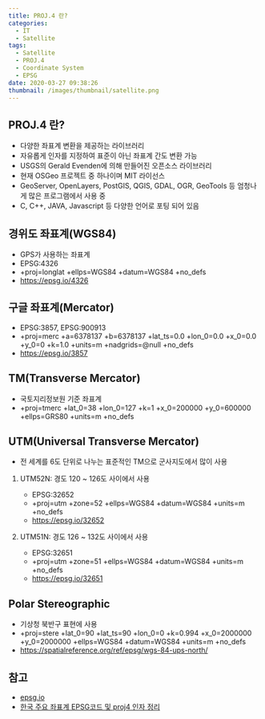 ```yaml
---
title: PROJ.4 란?
categories:
  - IT
  - Satellite
tags:
  - Satellite
  - PROJ.4
  - Coordinate System
  - EPSG
date: 2020-03-27 09:38:26
thumbnail: /images/thumbnail/satellite.png
---
```


## PROJ.4 란?

- ​다양한 좌표계 변환을 제공하는 라이브러리
- 자유롭게 인자를 지정하여 표준이 아닌 좌표계 간도 변환 가능
- USGS의 Gerald Evenden에 의해 만들어진 오픈소스 라이브러리
- 현재 OSGeo 프로젝트 중 하나이며 MIT 라이선스
- GeoServer, OpenLayers, PostGIS, QGIS, GDAL, OGR, GeoTools 등 엄청나게 많은 프로그램에서 사용 중
- C, C++, JAVA, Javascript 등 다양한 언어로 포팅 되어 있음​

## 경위도 좌표계(WGS84)

- GPS가 사용하는 좌표계
- EPSG:4326
- +proj=longlat +ellps=WGS84 +datum=WGS84 +no_defs
- https://epsg.io/4326

## 구글 좌표계(Mercator)

- EPSG:3857, EPSG:900913
- +proj=merc +a=6378137 +b=6378137 +lat_ts=0.0 +lon_0=0.0 +x_0=0.0 +y_0=0 +k=1.0 +units=m +nadgrids=@null +no_defs
- https://epsg.io/3857

## TM(Transverse Mercator)

- 국토지리정보원 기준 좌표계
- +proj=tmerc +lat_0=38 +lon_0=127 +k=1 +x_0=200000 +y_0=600000 +ellps=GRS80 +units=m +no_defs

## UTM(Universal Transverse Mercator)

- 전 세계를 6도 단위로 나누는 표준적인 TM으로 군사지도에서 많이 사용

1. UTM52N: 경도 120 ~ 126도 사이에서 사용

   - EPSG:32652
   - +proj=utm +zone=52 +ellps=WGS84 +datum=WGS84 +units=m +no_defs
   - https://epsg.io/32652

2. UTM51N: 경도 126 ~ 132도 사이에서 사용

   - EPSG:32651
   - +proj=utm +zone=51 +ellps=WGS84 +datum=WGS84 +units=m +no_defs
   - https://epsg.io/32651

## Polar Stereographic

- 기상청 북반구 표현에 사용
- +proj=stere +lat_0=90 +lat_ts=90 +lon_0=0 +k=0.994 +x_0=2000000 +y_0=2000000 +ellps=WGS84 +datum=WGS84 +units=m +no_defs
- https://spatialreference.org/ref/epsg/wgs-84-ups-north/

## 참고

- [epsg.io](http://epsg.io/)
- [한국 주요 좌표계 EPSG코드 및 proj4 인자 정리](https://www.osgeo.kr/17)
